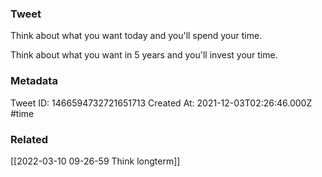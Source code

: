 ### Tweet
Think about what you want today and you'll spend your time.

Think about what you want in 5 years and you'll invest your time.

### Metadata
Tweet ID: 1466594732721651713
Created At: 2021-12-03T02:26:46.000Z
#time 

### Related
[[2022-03-10 09-26-59 Think longterm]]

